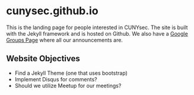 # cunysec.github.io

This is the landing page for people interested in CUNYsec. The site is built with the Jekyll framework and is hosted on Github. We also have a [Google Groups Page]() where all our announcements are. 

## Website Objectives
* Find a Jekyll Theme (one that uses bootstrap)
* Implement Disqus for comments?
* Should we utilize Meetup for our meetings?
